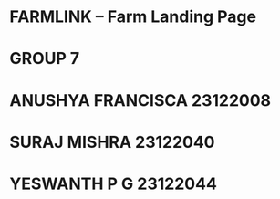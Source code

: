 # FARMLINK – Farm Landing Page
# GROUP 7 
# ANUSHYA FRANCISCA 23122008
# SURAJ MISHRA 23122040
# YESWANTH P G 23122044


